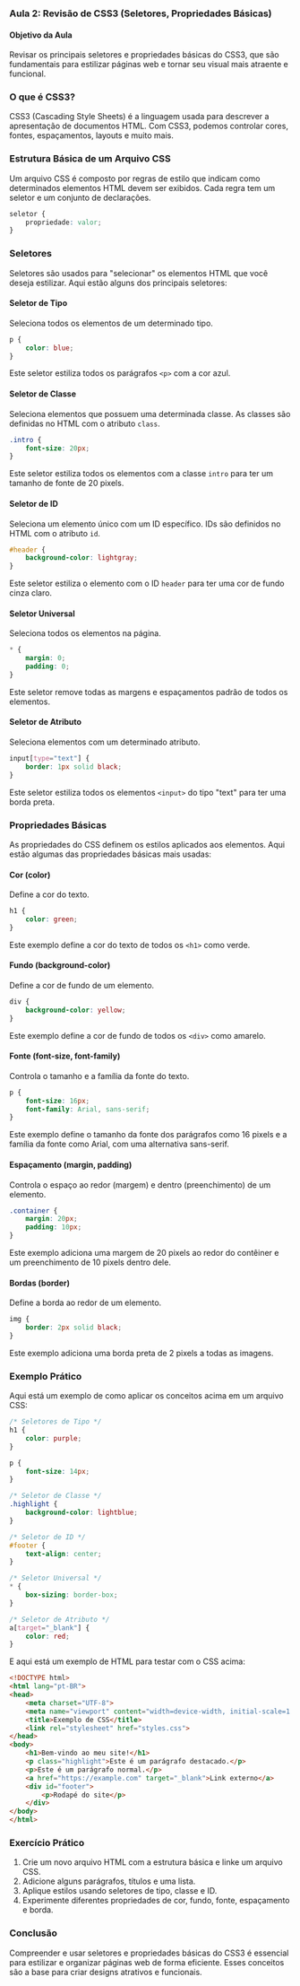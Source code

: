 ### Aula 2: Revisão de CSS3 (Seletores, Propriedades Básicas)

#### Objetivo da Aula
Revisar os principais seletores e propriedades básicas do CSS3, que são fundamentais para estilizar páginas web e tornar seu visual mais atraente e funcional.


### O que é CSS3?

CSS3 (Cascading Style Sheets) é a linguagem usada para descrever a apresentação de documentos HTML. Com CSS3, podemos controlar cores, fontes, espaçamentos, layouts e muito mais.

### Estrutura Básica de um Arquivo CSS

Um arquivo CSS é composto por regras de estilo que indicam como determinados elementos HTML devem ser exibidos. Cada regra tem um seletor e um conjunto de declarações.

```css
seletor {
    propriedade: valor;
}
```

### Seletores

Seletores são usados para "selecionar" os elementos HTML que você deseja estilizar. Aqui estão alguns dos principais seletores:

#### Seletor de Tipo
Seleciona todos os elementos de um determinado tipo.

```css
p {
    color: blue;
}
```
Este seletor estiliza todos os parágrafos `<p>` com a cor azul.

#### Seletor de Classe
Seleciona elementos que possuem uma determinada classe. As classes são definidas no HTML com o atributo `class`.

```css
.intro {
    font-size: 20px;
}
```
Este seletor estiliza todos os elementos com a classe `intro` para ter um tamanho de fonte de 20 pixels.

#### Seletor de ID
Seleciona um elemento único com um ID específico. IDs são definidos no HTML com o atributo `id`.

```css
#header {
    background-color: lightgray;
}
```
Este seletor estiliza o elemento com o ID `header` para ter uma cor de fundo cinza claro.

#### Seletor Universal
Seleciona todos os elementos na página.

```css
* {
    margin: 0;
    padding: 0;
}
```
Este seletor remove todas as margens e espaçamentos padrão de todos os elementos.

#### Seletor de Atributo
Seleciona elementos com um determinado atributo.

```css
input[type="text"] {
    border: 1px solid black;
}
```
Este seletor estiliza todos os elementos `<input>` do tipo "text" para ter uma borda preta.

### Propriedades Básicas

As propriedades do CSS definem os estilos aplicados aos elementos. Aqui estão algumas das propriedades básicas mais usadas:

#### Cor (color)
Define a cor do texto.

```css
h1 {
    color: green;
}
```
Este exemplo define a cor do texto de todos os `<h1>` como verde.

#### Fundo (background-color)
Define a cor de fundo de um elemento.

```css
div {
    background-color: yellow;
}
```
Este exemplo define a cor de fundo de todos os `<div>` como amarelo.

#### Fonte (font-size, font-family)
Controla o tamanho e a família da fonte do texto.

```css
p {
    font-size: 16px;
    font-family: Arial, sans-serif;
}
```
Este exemplo define o tamanho da fonte dos parágrafos como 16 pixels e a família da fonte como Arial, com uma alternativa sans-serif.

#### Espaçamento (margin, padding)
Controla o espaço ao redor (margem) e dentro (preenchimento) de um elemento.

```css
.container {
    margin: 20px;
    padding: 10px;
}
```
Este exemplo adiciona uma margem de 20 pixels ao redor do contêiner e um preenchimento de 10 pixels dentro dele.

#### Bordas (border)
Define a borda ao redor de um elemento.

```css
img {
    border: 2px solid black;
}
```
Este exemplo adiciona uma borda preta de 2 pixels a todas as imagens.

### Exemplo Prático

Aqui está um exemplo de como aplicar os conceitos acima em um arquivo CSS:

```css
/* Seletores de Tipo */
h1 {
    color: purple;
}

p {
    font-size: 14px;
}

/* Seletor de Classe */
.highlight {
    background-color: lightblue;
}

/* Seletor de ID */
#footer {
    text-align: center;
}

/* Seletor Universal */
* {
    box-sizing: border-box;
}

/* Seletor de Atributo */
a[target="_blank"] {
    color: red;
}
```

E aqui está um exemplo de HTML para testar com o CSS acima:

```html
<!DOCTYPE html>
<html lang="pt-BR">
<head>
    <meta charset="UTF-8">
    <meta name="viewport" content="width=device-width, initial-scale=1.0">
    <title>Exemplo de CSS</title>
    <link rel="stylesheet" href="styles.css">
</head>
<body>
    <h1>Bem-vindo ao meu site!</h1>
    <p class="highlight">Este é um parágrafo destacado.</p>
    <p>Este é um parágrafo normal.</p>
    <a href="https://example.com" target="_blank">Link externo</a>
    <div id="footer">
        <p>Rodapé do site</p>
    </div>
</body>
</html>
```

### Exercício Prático

1. Crie um novo arquivo HTML com a estrutura básica e linke um arquivo CSS.
2. Adicione alguns parágrafos, títulos e uma lista.
3. Aplique estilos usando seletores de tipo, classe e ID.
4. Experimente diferentes propriedades de cor, fundo, fonte, espaçamento e borda.

### Conclusão

Compreender e usar seletores e propriedades básicas do CSS3 é essencial para estilizar e organizar páginas web de forma eficiente. Esses conceitos são a base para criar designs atrativos e funcionais.
